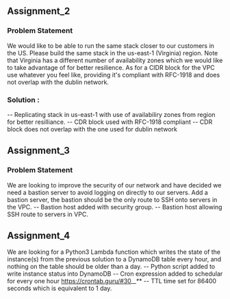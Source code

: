 ## Assignment_2
### Problem Statement
We would like to be able to run the same stack closer to our customers in the US. Please build the same stack in the us-east-1 (Virginia) region. Note that Virginia has a different number of availability zones which we would like to take advantage of for better resilience. As for a CIDR block for the VPC use whatever you feel like, providing it's compliant with RFC-1918 and does not overlap with the dublin network.

### Solution :
  -- Replicating stack in us-east-1 with use of availabiliry zones from region for better resilliance. 
  -- CDR block used with RFC-1918 compliant
  -- CDR block does not overlap with the one used for dublin network

## Assignment_3
### Problem Statement
We are looking to improve the security of our network and have decided we need a bastion server to avoid logging on directly to our servers. Add a bastion server, the bastion should be the only route to SSH onto servers in the VPC.
  -- Bastion host added with security group.
  -- Bastion host allowing SSH route to servers in VPC.

## Assignment_4
We are looking for a Python3 Lambda function which writes the state of the instance(s) from the previous solution to a DynamoDB table every hour, and nothing on the table should be older than a day.
 -- Python script added to write instance status into DynamoDB
 -- Cron expression added to schedular for every one hour
 https://crontab.guru/#30_*_*_*_*
 -- TTL time set for 86400 seconds which is equivalent to 1 day. 
